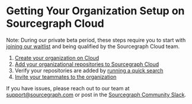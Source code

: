 # Getting Your Organization Setup on Sourcegraph Cloud

Note: During our private beta period, these steps require you to start with [joining our waitlist](https://share.hsforms.com/14OQ3RoPpQTOXvZlUpgx6-A1n7ku) and being qualified by the Sourcegraph Cloud team. 

1. [Create your organization on Cloud](./creating_your_org_on_cloud.md)
2. [Add your organizational repositories to Sourcegraph Cloud](./adding_your_org_repos_to_cloud.md)
3. Verify your repositories are added by [running a quick search](./searching_org_repo_sourcegraph_cloud.md)
4. [Invite your teammates to the organization](./inviting_users_to_org_on_sourcegraph_cloud.md)

If you have issues, please reach out to our team at [support@sourcegraph.com](mailto:support@sourcegraph.com) or post in the [Sourcegraph Community Slack](http://srcgr.ph/join-community-space).
